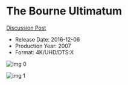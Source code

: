 # The Bourne Ultimatum

[Discussion Post](https://www.avsforum.com/threads/bass-eq-for-filtered-movies.2995212/post-58723724)

* Release Date: 2016-12-06
* Production Year: 2007
* Format: 4K/UHD/DTS:X

![img 0](https://i.imgur.com/cpbHAtH.jpg)

![img 1](https://i.imgur.com/RUUcfOX.png)

